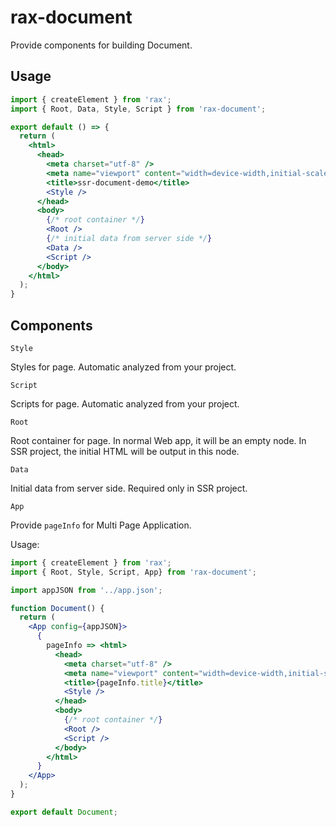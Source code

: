# rax-document

Provide components for building Document.

## Usage

```jsx
import { createElement } from 'rax';
import { Root, Data, Style, Script } from 'rax-document';

export default () => {
  return (
    <html>
      <head>
        <meta charset="utf-8" />
        <meta name="viewport" content="width=device-width,initial-scale=1"/>
        <title>ssr-document-demo</title>
        <Style />
      </head>
      <body>
        {/* root container */}
        <Root />
        {/* initial data from server side */}
        <Data />
        <Script />
      </body>
    </html>
  );
}
```

## Components

`Style`

Styles for page. Automatic analyzed from your project.

`Script`

Scripts for page. Automatic analyzed from your project.

`Root`

Root container for page. In normal Web app, it will be an empty node. In SSR project, the initial HTML will be output in this node.

`Data`

Initial data from server side. Required only in SSR project.

`App`

Provide `pageInfo` for Multi Page Application.

Usage:

```jsx
import { createElement } from 'rax';
import { Root, Style, Script, App} from 'rax-document';

import appJSON from '../app.json';

function Document() {
  return (
    <App config={appJSON}>
      {
        pageInfo => <html>
          <head>
            <meta charset="utf-8" />
            <meta name="viewport" content="width=device-width,initial-scale=1,maximum-scale=1,minimum-scale=1,user-scalable=no,viewport-fit=cover"/>
            <title>{pageInfo.title}</title>
            <Style />
          </head>
          <body>
            {/* root container */}
            <Root />
            <Script />
          </body>
        </html>
      }
    </App>
  );
}

export default Document;
```

